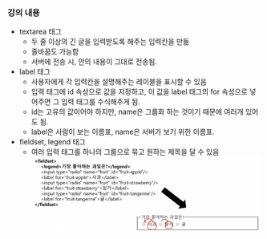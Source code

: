 ### 강의 내용

- textarea 태그
  - 두 줄 이상의 긴 글을 입력받도록 해주는 입력칸을 만듦
  - 줄바꿈도 가능함
  - 서버에 전송 시, 안의 내용이 그대로 전송됨.
- label 태그
  - 사용자에게 각 입력칸을 설명해주는 레이블을 표시할 수 있음
  - 입력 태그에 id 속성으로 값을 지정하고, 이 값을 label 태그의 for 속성으로 넣어주면 그 입력 태그를 수식해주게 됨.
  - id는 고유의 값이어야 하지만, name은 그룹화 하는 것이기 때문에 여러개 있어도 됨.
  - label은 사람이 보는 이름표, name은 서버가 보기 위한 이름표.
- fieldset, legend 태그
  - 여러 입력 태그를 하나의 그룹으로 묶고 원하는 제목을 달 수 있음
    ![example of fieldset and legend](./images/fieldsetAndLegend.png)
